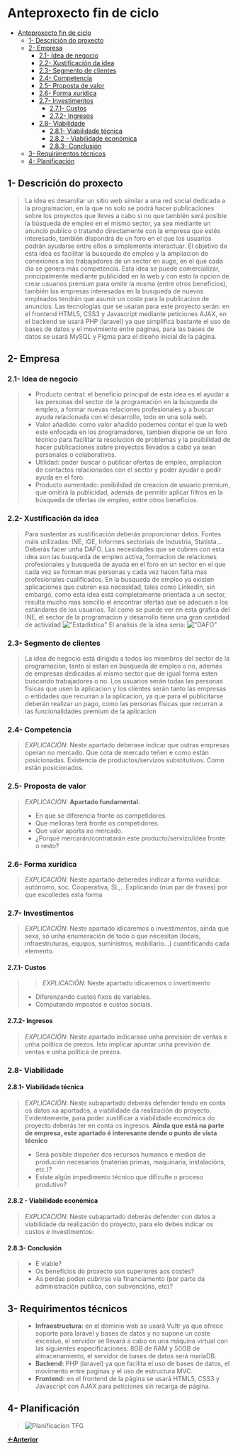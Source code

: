 # Anteproxecto fin de ciclo

- [Anteproxecto fin de ciclo](#anteproxecto-fin-de-ciclo)
  - [1- Descrición do proxecto](#1--descrición-do-proxecto)
  - [2- Empresa](#2--empresa)
    - [2.1- Idea de negocio](#21--idea-de-negocio)
    - [2.2- Xustificación da idea](#22--xustificación-da-idea)
    - [2.3- Segmento de clientes](#23--segmento-de-clientes)
    - [2.4- Competencia](#24--competencia)
    - [2.5- Proposta de valor](#25--proposta-de-valor)
    - [2.6- Forma xurídica](#26--forma-xurídica)
    - [2.7- Investimentos](#27--investimentos)
      - [2.7.1- Custos](#271--custos)
      - [2.7.2- Ingresos](#272--ingresos)
    - [2.8- Viabilidade](#28--viabilidade)
      - [2.8.1- Viabilidade técnica](#281--viabilidade-técnica)
      - [2.8.2 - Viabilidade económica](#282---viabilidade-económica)
      - [2.8.3- Conclusión](#283--conclusión)
  - [3- Requirimentos técnicos](#3--requirimentos-técnicos)
  - [4- Planificación](#4--planificación)

## 1- Descrición do proxecto

> La idea es desarollar un sitio web similar a una red social dedicada a la programacion, en la que no solo se podrá hacer publicaciones sobre los proyectos que lleves a cabo si no que también será posible la búsqueda de empleo en el mismo sector, ya sea mediante un anuncio publico o tratando directamente con la empresa que estés interesado, también dispondrá de un foro en el que los usuarios podrán ayudarse entre ellos o simplemente interactuar. El objetivo de esta idea es facilitar la busqueda de empleo y la ampliacion de conexiones a los trabajadores de un sector en auge, en el que cada día se genera más competencia.
> Esta idea se puede comercializar, principalmente mediante publicidad en la web y con esto la opcion de crear usuarios premium para omitir la misma (entre otros beneficios), también las empresas interesadas en la busqueda de nuevos empleados tendrán que asumir un coste para la publicacion de anuncios.
> Las tecnologías que se usaran para este proyecto serán: en el frontend HTML5, CSS3 y Javascript mediante peticiones AJAX, en el backend se usará PHP (laravel) ya que simplifica bastante el uso de bases de datos y el movimiento entre páginas, para las bases de datos se usará MySQL y Figma para el diseño inicial de la página.

## 2- Empresa

### 2.1- Idea de negocio

> - Producto central: el beneficio principal de esta idea es el ayudar a las personas del sector de la programación en la búsqueda de empleo, a formar nuevas relaciones profesionales y a buscar ayuda relacionada con el desarrollo, todo en una sola web.
> - Valor añadido: como valor añadido podemos contar el que la web este enfocada en los programadores, tambien dispone de un foro técnico para facilitar la resolucion de problemas y la posibilidad de hacer publicaciones sobre proyectos llevados a cabo ya sean personales o colaborativos.
> - Utilidad: poder buscar o publicar ofertas de empleo, ampliacion de contactos relacionados con el sector y poder ayudar o pedir ayuda en el foro.
> - Producto aumentado: posibilidad de creacion de usuario premium, que omitirá la publicidad, además de permitir aplicar filtros en la búsqueda de ofertas de empleo, entre otros beneficios.

### 2.2- Xustificación da idea

> Para sustentar as xustificación deberás proporcionar datos. Fontes máis utilizadas: INE, IGE, Informes sectoriais de
> Industria, Statista... Deberás facer unha DAFO.
> Las necesidades que se cubren con esta idea son las busqueda de empleo activa, formacion de relaciones profesionales y busqueda de ayuda en el foro en un sector en el que cada vez se forman mas personas y cada vez hacen falta mas profesionales cualificados. En la busqueda de empleo ya existen aplicaciones que cubren esa necesidad, tales como LinkedIn, sin embargo, como esta idea está completamente orientada a un sector, resulta mucho mas sencillo el encontrar ofertas que se adecuen a los estándares de los usuarios.
> Tal como se puede ver en esta grafica del INE, el sector de la programacion y desarrollo tiene una gran cantidad de actividad
!["Estadistica"](//doc/img/INE.png)
>El analisis de la idea seria:
!["DAFO"](//doc/img/DAFO.png)

### 2.3- Segmento de clientes

> La idea de negocio está dirigida a todos los miembros del sector de la programacion, tanto si estan en búsqueda de empleo o no, además de empresas dedicadas al mismo sector que de igual forma esten buscando trabajadores o no.
Los usuarios serán todas las personas físicas que usen la aplicacion y los clientes serán tanto las empresas o entidades que recurran a la aplicacion, ya que para el publicitarse deberán realizar un pago, como las personas físicas que recurran a las funcionalidades premium de la aplicacion

### 2.4- Competencia

> _EXPLICACIÓN_: Neste apartado deberase indicar que outras empresas operan no mercado. Que cota de mercado teñen e como están posicionadas. Existencia de productos/servizos substitutivos. Como están posicionados.

### 2.5- Proposta de valor

> _EXPLICACIÓN_: **Apartado fundamental.**
>
> - En que se diferencia fronte os competidores.
> - Que melloras terá fronte os competidores.
> - Que valor aporta ao mercado.
> - ¿Porqué mercarán/contratarán este producto/servizo/idea fronte o resto?

### 2.6- Forma xurídica

> _EXPLICACIÓN_: Neste apartado deberedes indicar a forma xurídica: autónomo, soc. Cooperativa, SL,.. Explicando (nun par de frases) por que escolledes esta forma

### 2.7- Investimentos

> _EXPLICACIÓN_: Neste apartado idicaremos o investimentos, aínda que sexa, só unha enumeración de todo o que necesitan (locais, infraestruturas, equipos, suministros, mobiliario...) cuantificando cada elemento.

#### 2.7.1- Custos

> > _EXPLICACIÓN_: Neste apartado idicaremos o invertimento
>
> - Diferenzando custos fixos de variables.
> - Computando impostos e custos sociais.

#### 2.7.2- Ingresos

> _EXPLICACIÓN_: Neste apartado indicarase unha previsión de ventas e unha política de prezos. Isto implicar apuntar unha previsión de ventas e unha política de prezos.

### 2.8- Viabilidade

#### 2.8.1- Viabilidade técnica

> _EXPLICACIÓN_: Neste subapartado deberás defender tendo en conta os datos xa aportados, a viabilidade da realización do proyecto.
> Evidentemente, para poder xustificar a viabilidade económica do proyecto deberás ter en conta os ingresos. **Ainda que está na parte de empresa, este apartado é interesante dende o punto de vista técnico**
>
> - Será posible dispoñer dos recursos humanos e medios de produción necesarios (materias primas, maquinaria, instalacións, etc.)?
> - Existe algún impedimento técnico que dificulte o proceso produtivo?

#### 2.8.2 - Viabilidade económica

> _EXPLICACIÓN_: Neste subapartado deberás defender con datos a viabilidade da realización do proyecto, para elo debes indicar os custos e investimentos:

#### 2.8.3- Conclusión

> - É viable?
> - Os beneficios do proxecto son superiores aos costes?
> - As perdas poden cubrirse vía financiamento (por parte da administración pública, con subvencións, etc)?

## 3- Requirimentos técnicos

> - **Infraestructura:** en el dominio web se usará Vultr ya que ofrece soporte para laravel y bases de datos y no supone un coste excesivo, el servidor se llevará a cabo en una máquina virtual con las siguientes especificaciones: 8GB de RAM y 50GB de almacenamiento, el servidor de bases de datos será mariaDB.
> - **Backend:** PHP (laravel) ya que facilita el uso de bases de datos, el movimento entre paginas y el uso de estructura MVC.
> - **Frontend:** en el frontend de la página se usará HTML5, CSS3 y Javascript con AJAX para peticiones sin recarga de página.

## 4- Planificación

> ![Planificacion TFG](//doc/img/planificacion.png "Planificacion")

[**<-Anterior**](../../README.md)

